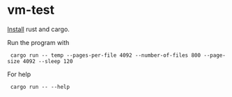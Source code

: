 # vm-test

[Install](https://www.rust-lang.org/tools/install) rust and cargo.

Run the program with
```
 cargo run -- temp --pages-per-file 4092 --number-of-files 800 --page-size 4092 --sleep 120
```

For help
```
 cargo run -- --help
```
